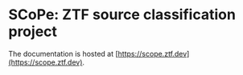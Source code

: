# SCoPe: ZTF source classification project

The documentation is hosted at [https://scope.ztf.dev](https://scope.ztf.dev).
